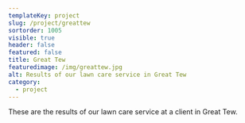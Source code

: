 ```yaml
---
templateKey: project
slug: /project/greattew
sortorder: 1005
visible: true
header: false
featured: false
title: Great Tew
featuredimage: /img/greattew.jpg
alt: Results of our lawn care service in Great Tew
category:
  - project
---
```

These are the results of our lawn care service at a client in Great Tew.


